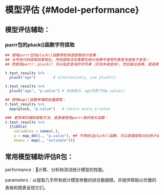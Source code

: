 # 模型评估 {#Model-performance}

## 模型评估辅助：

### purrr包的pluck()函数字符提取

```R
## 使用purrr包的pluck()函数帮助快速提取统计结果：
## 与传统代码提取结果相比，传统提取往往需要在统计结果中使用列表查询或者子查询；
## 而使用purrr::pluck() 可以指定查询的字符串（实现多级查询），然后输出结果，提高索引效率。

t.test_results %>% 
  pluck("age")        # alternatively, use pluck(1)

t.test_results %>% 
  pluck("age", "p.value") # 多级索引，age列表下的p.value()

## 使用map()函数来辅助批量提取：
t.test_results %>%
  map(pluck, "p.value")   # return every p-value

### 更简单的辅助提取方法，是直接使用purrr族的相关函数：
t.test_results %>% 
  {tibble(
    variables = names(.),
    p = map_dbl(., "p.value"), ## 不用经过pluck()函数，可以直接提取对应统计值；
    means = map(., "estimate"))}
```
## 常用模型辅助评估R包：

performance：💪计算、分析和测试统计模型的性能。

parameters：📊提取几乎所有统计模型参数的综合数据框，并提供帮助以优雅的表格和图表呈现它们。
